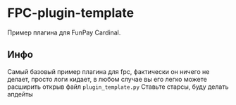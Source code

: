 # FPC-plugin-template
Пример плагина для FunPay Cardinal.

## Инфо
Самый базовый пример плагина для fpc, фактически он ничего не делает, просто логи кидает, в любом случае вы его легко можете расширить открыв файл ```plugin_template.py```
Ставьте старсы, буду делать апдейты
